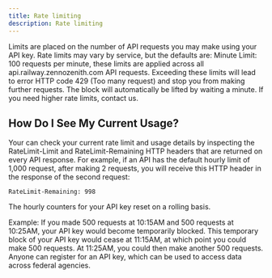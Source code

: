 ```yaml
---
title: Rate limiting
description: Rate limiting
---
```


Limits are placed on the number of API requests you may make using your API
key. Rate limits may vary by service, but the defaults are: Minute Limit:
100 requests per minute, these limits are applied across all
api.railway.zennozenith.com API requests. Exceeding these limits will lead to error
HTTP code 429 (Too many request) and stop you from making further requests. The block will
automatically be lifted by waiting a minute. If you need higher rate limits,
contact us.

## How Do I See My Current Usage?

Your can check your current rate limit and usage details by inspecting the RateLimit-Limit and RateLimit-Remaining HTTP headers that are returned on every API response. For example, if an API has the default hourly limit of 1,000 request, after making 2 requests, you will receive this HTTP header in the response of the second request:

`RateLimit-Remaining: 998`

The hourly counters for your API key reset on a rolling basis.

Example: If you made 500 requests at 10:15AM and 500 requests at 10:25AM, your API key would become temporarily blocked. This temporary block of your API key would cease at 11:15AM, at which point you could make 500 requests. At 11:25AM, you could then make another 500 requests. Anyone can register for an API key, which can be used to access data across federal agencies.
